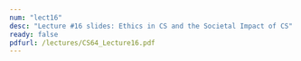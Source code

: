 ```yaml
---
num: "lect16"
desc: "Lecture #16 slides: Ethics in CS and the Societal Impact of CS"
ready: false
pdfurl: /lectures/CS64_Lecture16.pdf
---
```


